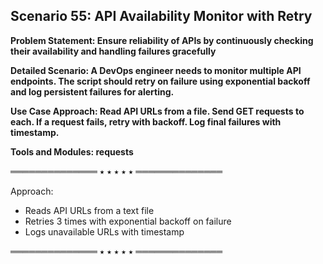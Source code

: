 ## Scenario 55: API Availability Monitor with Retry  
**Problem Statement: Ensure reliability of APIs by continuously checking their availability and handling failures gracefully**  

**Detailed Scenario: A DevOps engineer needs to monitor multiple API endpoints. The script should retry on failure using exponential backoff and log persistent failures for alerting.**  

**Use Case Approach: Read API URLs from a file. Send GET requests to each. If a request fails, retry with backoff. Log final failures with timestamp.**  

**Tools and Modules: requests**  


══════════════ ⭑ ⭑ ⭑ ⭑ ⭑ ══════════════

Approach:  
- Reads API URLs from a text file  
- Retries 3 times with exponential backoff on failure  
- Logs unavailable URLs with timestamp  


══════════════ ⭑ ⭑ ⭑ ⭑ ⭑ ══════════════


